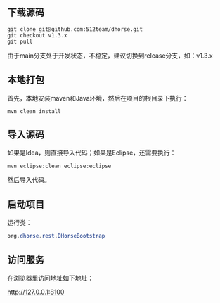 ## 下载源码

```shell
git clone git@github.com:512team/dhorse.git
git checkout v1.3.x
git pull
```

由于main分支处于开发状态，不稳定，建议切换到release分支，如：v1.3.x

## 本地打包

首先，本地安装maven和Java环境，然后在项目的根目录下执行：

```shell
mvn clean install
```

## 导入源码

如果是Idea，则直接导入代码；如果是Eclipse，还需要执行：

```
mvn eclipse:clean eclipse:eclipse
```

然后导入代码。

## 启动项目

运行类：

```java
org.dhorse.rest.DHorseBootstrap
```

## 访问服务

在浏览器里访问地址如下地址：

http://127.0.0.1:8100